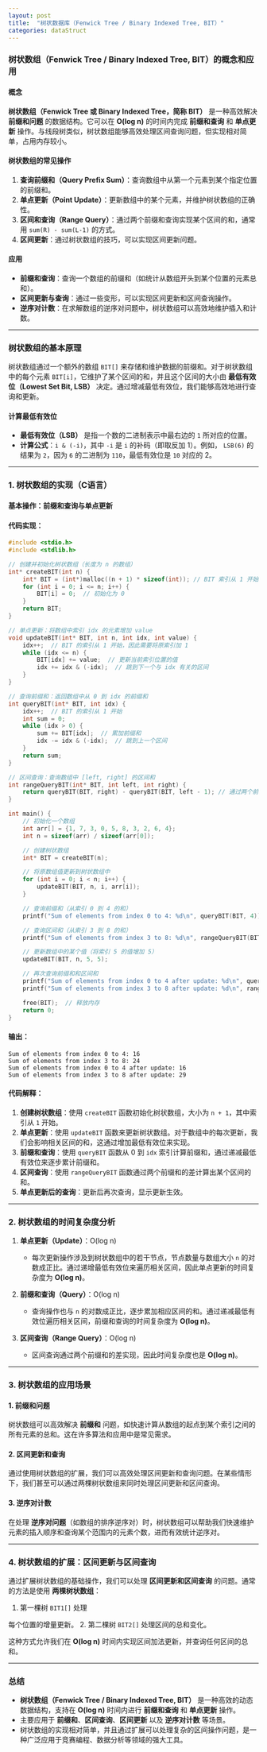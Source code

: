 ```yaml
---
layout: post
title:  "树状数据库（Fenwick Tree / Binary Indexed Tree, BIT）"
categories: dataStruct
---
```


### 树状数组（Fenwick Tree / Binary Indexed Tree, BIT）的概念和应用

#### 概念
**树状数组（Fenwick Tree 或 Binary Indexed Tree，简称 BIT）** 是一种高效解决 **前缀和问题** 的数据结构。它可以在 **O(log n)** 的时间内完成 **前缀和查询** 和 **单点更新** 操作。与线段树类似，树状数组能够高效处理区间查询问题，但实现相对简单，占用内存较小。

#### 树状数组的常见操作
1. **查询前缀和（Query Prefix Sum）**：查询数组中从第一个元素到某个指定位置的前缀和。
2. **单点更新（Point Update）**：更新数组中的某个元素，并维护树状数组的正确性。
3. **区间和查询（Range Query）**：通过两个前缀和查询实现某个区间的和，通常用 `sum(R) - sum(L-1)` 的方式。
4. **区间更新**：通过树状数组的技巧，可以实现区间更新问题。

#### 应用
- **前缀和查询**：查询一个数组的前缀和（如统计从数组开头到某个位置的元素总和）。
- **区间更新与查询**：通过一些变形，可以实现区间更新和区间查询操作。
- **逆序对计数**：在求解数组的逆序对问题中，树状数组可以高效地维护插入和计数。

---

### 树状数组的基本原理

树状数组通过一个额外的数组 `BIT[]` 来存储和维护数据的前缀和。对于树状数组中的每个元素 `BIT[i]`，它维护了某个区间的和，并且这个区间的大小由 **最低有效位（Lowest Set Bit, LSB）** 决定。通过增减最低有效位，我们能够高效地进行查询和更新。

#### 计算最低有效位
- **最低有效位（LSB）** 是指一个数的二进制表示中最右边的 `1` 所对应的位置。
- **计算公式**：`i & (-i)`，其中 `-i` 是 `i` 的补码（即取反加 1）。例如， `LSB(6)` 的结果为 `2`，因为 `6` 的二进制为 `110`，最低有效位是 `10` 对应的 2。

---

### 1. **树状数组的实现（C语言）**

#### 基本操作：前缀和查询与单点更新

#### 代码实现：

```c
#include <stdio.h>
#include <stdlib.h>

// 创建并初始化树状数组（长度为 n 的数组）
int* createBIT(int n) {
    int* BIT = (int*)malloc((n + 1) * sizeof(int)); // BIT 索引从 1 开始，因此分配 n+1 的大小
    for (int i = 0; i <= n; i++) {
        BIT[i] = 0;  // 初始化为 0
    }
    return BIT;
}

// 单点更新：将数组中索引 idx 的元素增加 value
void updateBIT(int* BIT, int n, int idx, int value) {
    idx++;  // BIT 的索引从 1 开始，因此需要将原索引加 1
    while (idx <= n) {
        BIT[idx] += value;  // 更新当前索引位置的值
        idx += idx & (-idx);  // 跳到下一个与 idx 有关的区间
    }
}

// 查询前缀和：返回数组中从 0 到 idx 的前缀和
int queryBIT(int* BIT, int idx) {
    idx++;  // BIT 的索引从 1 开始
    int sum = 0;
    while (idx > 0) {
        sum += BIT[idx];  // 累加前缀和
        idx -= idx & (-idx);  // 跳到上一个区间
    }
    return sum;
}

// 区间查询：查询数组中 [left, right] 的区间和
int rangeQueryBIT(int* BIT, int left, int right) {
    return queryBIT(BIT, right) - queryBIT(BIT, left - 1); // 通过两个前缀和计算区间和
}

int main() {
    // 初始化一个数组
    int arr[] = {1, 7, 3, 0, 5, 8, 3, 2, 6, 4};
    int n = sizeof(arr) / sizeof(arr[0]);

    // 创建树状数组
    int* BIT = createBIT(n);

    // 将原数组值更新到树状数组中
    for (int i = 0; i < n; i++) {
        updateBIT(BIT, n, i, arr[i]);
    }

    // 查询前缀和（从索引 0 到 4 的和）
    printf("Sum of elements from index 0 to 4: %d\n", queryBIT(BIT, 4));

    // 查询区间和（从索引 3 到 8 的和）
    printf("Sum of elements from index 3 to 8: %d\n", rangeQueryBIT(BIT, 3, 8));

    // 更新数组中的某个值（将索引 5 的值增加 5）
    updateBIT(BIT, n, 5, 5);

    // 再次查询前缀和和区间和
    printf("Sum of elements from index 0 to 4 after update: %d\n", queryBIT(BIT, 4));
    printf("Sum of elements from index 3 to 8 after update: %d\n", rangeQueryBIT(BIT, 3, 8));

    free(BIT);  // 释放内存
    return 0;
}
```

#### 输出：
```
Sum of elements from index 0 to 4: 16
Sum of elements from index 3 to 8: 24
Sum of elements from index 0 to 4 after update: 16
Sum of elements from index 3 to 8 after update: 29
```

#### 代码解释：
1. **创建树状数组**：使用 `createBIT` 函数初始化树状数组，大小为 `n + 1`，其中索引从 `1` 开始。
2. **单点更新**：使用 `updateBIT` 函数来更新树状数组。对于数组中的每次更新，我们会影响相关区间的和，这通过增加最低有效位来实现。
3. **前缀和查询**：使用 `queryBIT` 函数从 0 到 `idx` 索引计算前缀和，通过递减最低有效位来逐步累计前缀和。
4. **区间查询**：使用 `rangeQueryBIT` 函数通过两个前缀和的差计算出某个区间的和。
5. **单点更新后的查询**：更新后再次查询，显示更新生效。

---

### 2. **树状数组的时间复杂度分析**

1. **单点更新（Update）**：O(log n)
   - 每次更新操作涉及到树状数组中的若干节点，节点数量与数组大小 `n` 的对数成正比。通过递增最低有效位来遍历相关区间，因此单点更新的时间复杂度为 **O(log n)**。

2. **前缀和查询（Query）**：O(log n)
   - 查询操作也与 `n` 的对数成正比，逐步累加相应区间的和。通过递减最低有效位遍历相关区间，前缀和查询的时间复杂度为 **O(log n)**。

3. **区间查询（Range Query）**：O(log n)
   - 区间查询通过两个前缀和的差实现，因此时间复杂度也是 **O(log n)**。

---

### 3. **树状数组的应用场景**

#### 1. **前缀和问题**
树状数组可以高效解决 **前缀和** 问题，如快速计算从数组的起点到某个索引之间的所有元素的总和。这在许多算法和应用中是常见需求。

#### 2. **区间更新和查询**
通过使用树状数组的扩展，我们可以高效处理区间更新和查询问题。在某些情形下，我们甚至可以通过两棵树状数组来同时处理区间更新和区间查询。

#### 3. **逆序对计数**
在处理 **逆序对问题**（如数组的排序逆序对）时，树状数组可以帮助我们快速维护元素的插入顺序和查询某个范围内的元素个数，进而有效统计逆序对。

---

### 4. **树状数组的扩展：区间更新与区间查询**

通过扩展树状数组的基础操作，我们可以处理 **区间更新和区间查询** 的问题。通常的方法是使用 **两棵树状数组**：
1. 第一棵树 `BIT1[]` 处理

每个位置的增量更新。
2. 第二棵树 `BIT2[]` 处理区间的总和变化。
   
这种方式允许我们在 **O(log n)** 时间内实现区间加法更新，并查询任何区间的总和。

---

### 总结

- **树状数组（Fenwick Tree / Binary Indexed Tree, BIT）** 是一种高效的动态数据结构，支持在 **O(log n)** 时间内进行 **前缀和查询** 和 **单点更新** 操作。
- 主要应用于 **前缀和**、**区间查询**、**区间更新** 以及 **逆序对计数** 等场景。
- 树状数组的实现相对简单，并且通过扩展可以处理复杂的区间操作问题，是一种广泛应用于竞赛编程、数据分析等领域的强大工具。
